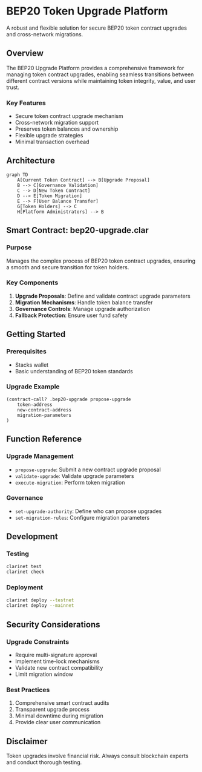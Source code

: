 # BEP20 Token Upgrade Platform

A robust and flexible solution for secure BEP20 token contract upgrades and cross-network migrations.

## Overview

The BEP20 Upgrade Platform provides a comprehensive framework for managing token contract upgrades, enabling seamless transitions between different contract versions while maintaining token integrity, value, and user trust.

### Key Features
- Secure token contract upgrade mechanism
- Cross-network migration support
- Preserves token balances and ownership
- Flexible upgrade strategies
- Minimal transaction overhead

## Architecture

```mermaid
graph TD
    A[Current Token Contract] --> B[Upgrade Proposal]
    B --> C[Governance Validation]
    C --> D[New Token Contract]
    D --> E[Token Migration]
    E --> F[User Balance Transfer]
    G[Token Holders] --> C
    H[Platform Administrators] --> B
```

## Smart Contract: bep20-upgrade.clar

### Purpose
Manages the complex process of BEP20 token contract upgrades, ensuring a smooth and secure transition for token holders.

### Key Components
1. **Upgrade Proposals**: Define and validate contract upgrade parameters
2. **Migration Mechanisms**: Handle token balance transfer
3. **Governance Controls**: Manage upgrade authorization
4. **Fallback Protection**: Ensure user fund safety

## Getting Started

### Prerequisites
- Stacks wallet
- Basic understanding of BEP20 token standards

### Upgrade Example

```clarity
(contract-call? .bep20-upgrade propose-upgrade
    token-address
    new-contract-address
    migration-parameters
)
```

## Function Reference

### Upgrade Management
- `propose-upgrade`: Submit a new contract upgrade proposal
- `validate-upgrade`: Validate upgrade parameters
- `execute-migration`: Perform token migration

### Governance
- `set-upgrade-authority`: Define who can propose upgrades
- `set-migration-rules`: Configure migration parameters

## Development

### Testing
```bash
clarinet test
clarinet check
```

### Deployment
```bash
clarinet deploy --testnet
clarinet deploy --mainnet
```

## Security Considerations

### Upgrade Constraints
- Require multi-signature approval
- Implement time-lock mechanisms
- Validate new contract compatibility
- Limit migration window

### Best Practices
1. Comprehensive smart contract audits
2. Transparent upgrade process
3. Minimal downtime during migration
4. Provide clear user communication

## Disclaimer
Token upgrades involve financial risk. Always consult blockchain experts and conduct thorough testing.